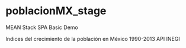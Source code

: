 # poblacionMX_stage
MEAN Stack SPA Basic Demo

Indices del crecimiento de la población en México 1990-2013 API INEGI
